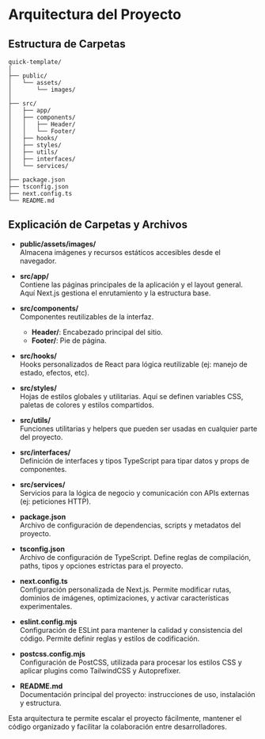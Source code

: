 # Arquitectura del Proyecto

## Estructura de Carpetas

```
quick-template/
│
├── public/
│   └── assets/
│       └── images/
│
├── src/
│   ├── app/
│   ├── components/
│   │   ├── Header/
│   │   └── Footer/
│   ├── hooks/
│   ├── styles/
│   ├── utils/
│   ├── interfaces/
│   └── services/
│
├── package.json
├── tsconfig.json
├── next.config.ts
└── README.md
```

## Explicación de Carpetas y Archivos

- **public/assets/images/**  
	Almacena imágenes y recursos estáticos accesibles desde el navegador.

- **src/app/**  
	Contiene las páginas principales de la aplicación y el layout general. Aquí Next.js gestiona el enrutamiento y la estructura base.

- **src/components/**  
	Componentes reutilizables de la interfaz.  
	- **Header/**: Encabezado principal del sitio.  
	- **Footer/**: Pie de página.

- **src/hooks/**  
	Hooks personalizados de React para lógica reutilizable (ej: manejo de estado, efectos, etc).

- **src/styles/**  
	Hojas de estilos globales y utilitarias. Aquí se definen variables CSS, paletas de colores y estilos compartidos.

- **src/utils/**  
	Funciones utilitarias y helpers que pueden ser usadas en cualquier parte del proyecto.

- **src/interfaces/**  
	Definición de interfaces y tipos TypeScript para tipar datos y props de componentes.

- **src/services/**  
	Servicios para la lógica de negocio y comunicación con APIs externas (ej: peticiones HTTP).

- **package.json**  
	Archivo de configuración de dependencias, scripts y metadatos del proyecto.

- **tsconfig.json**  
	Archivo de configuración de TypeScript. Define reglas de compilación, paths, tipos y opciones estrictas para el proyecto.

- **next.config.ts**  
	Configuración personalizada de Next.js. Permite modificar rutas, dominios de imágenes, optimizaciones, y activar características experimentales.

- **eslint.config.mjs**  
	Configuración de ESLint para mantener la calidad y consistencia del código. Permite definir reglas y estilos de codificación.

- **postcss.config.mjs**  
	Configuración de PostCSS, utilizada para procesar los estilos CSS y aplicar plugins como TailwindCSS y Autoprefixer.

- **README.md**  
	Documentación principal del proyecto: instrucciones de uso, instalación y estructura.


Esta arquitectura te permite escalar el proyecto fácilmente, mantener el código organizado y facilitar la colaboración entre desarrolladores.
